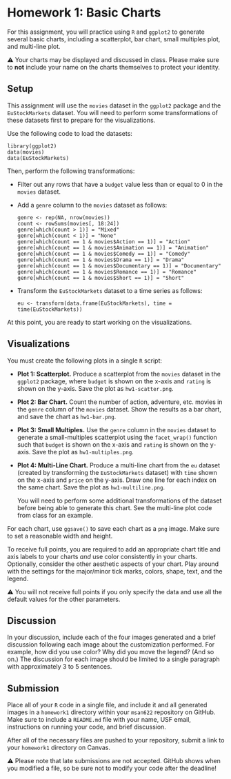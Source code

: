 Homework 1: Basic Charts
==============================

For this assignment, you will practice using `R` and `ggplot2` to generate several basic charts, including a scatterplot, bar chart, small multiples plot, and multi-line plot.
										
:warning: Your charts may be displayed and discussed in class. Please make sure to **not** include your name on the charts themselves to protect your identity.

Setup
------------------------------

This assignment will use the `movies` dataset in the `ggplot2` package and the `EuStockMarkets` dataset. You will need to perform some transformations of these datasets first to prepare for the visualizations.

Use the following code to load the datasets:

```
library(ggplot2) 
data(movies) 
data(EuStockMarkets)
```

Then, perform the following transformations: 

- Filter out any rows that have a `budget` value less than or equal to 0 in the `movies` dataset. 

- Add a `genre` column to the `movies` dataset as follows:
  ```
  genre <- rep(NA, nrow(movies))
  count <- rowSums(movies[, 18:24])
  genre[which(count > 1)] = "Mixed"
  genre[which(count < 1)] = "None"
  genre[which(count == 1 & movies$Action == 1)] = "Action"
  genre[which(count == 1 & movies$Animation == 1)] = "Animation"
  genre[which(count == 1 & movies$Comedy == 1)] = "Comedy"
  genre[which(count == 1 & movies$Drama == 1)] = "Drama"
  genre[which(count == 1 & movies$Documentary == 1)] = "Documentary"
  genre[which(count == 1 & movies$Romance == 1)] = "Romance"
  genre[which(count == 1 & movies$Short == 1)] = "Short"
  ```

- Transform the `EuStockMarkets` dataset to a time series as follows:
  ```
  eu <- transform(data.frame(EuStockMarkets), time = time(EuStockMarkets))
  ```

At this point, you are ready to start working on the visualizations.

Visualizations
------------------------------

You must create the following plots in a single `R` script:

- **Plot 1: Scatterplot.** Produce a scatterplot from the `movies` dataset in the `ggplot2` package, where `budget` is shown on the x-axis and `rating` is shown on the y-axis. Save the plot as `hw1-scatter.png`.

- **Plot 2: Bar Chart.** Count the number of action, adventure, etc. movies in the `genre` column of the `movies` dataset. Show the results as a bar chart, and save the chart as `hw1-bar.png`.

- **Plot 3: Small Multiples.** Use the `genre` column in the `movies` dataset to generate a small-multiples scatterplot using the `facet_wrap()` function such that `budget` is shown on the x-axis and `rating` is shown on the y-axis. Save the plot as `hw1-multiples.png`.

- **Plot 4: Multi-Line Chart.** Produce a multi-line chart from the `eu` dataset (created by transforming the `EuStockMarkets` dataset) with `time` shown on the x-axis and `price` on the y-axis. Draw one line for each index on the same chart. Save the plot as `hw1-multiline.png`.

  You will need to perform some additional transformations of the dataset before being able to generate this chart. See the multi-line plot code from class for an example.

For each chart, use `ggsave()` to save each chart as a `png` image. Make sure to set a reasonable width and height.

To receive full points, you are required to add an appropriate chart title and axis labels to your charts *and* use color consistently in your charts. Optionally, consider the other aesthetic aspects of your chart. Play around with the settings for the major/minor tick marks, colors, shape, text, and the legend. 

:warning: You will not receive full points if you only specify the data and use all the default values for the other parameters.

Discussion
------------------------------

In your discussion, include each of the four images generated and a brief discussion following each image about the customization performed. For example, how did you use color? Why did you move the legend? (And so on.) The discussion for each image should be limited to a single paragraph with approximately 3 to 5 sentences.

Submission
------------------------------

Place all of your `R` code in a single file, and include it and all generated images in a `homework1` directory within your `msan622` repository on GitHub. Make sure to include a `README.md` file with your name, USF email, instructions on running your code, and brief discussion.

After all of the necessary files are pushed to your repository, submit a link to your `homework1` directory on Canvas.

:warning: Please note that late submissions are not accepted. GitHub shows when you modified a file, so be sure not to modify your code after the deadline!
